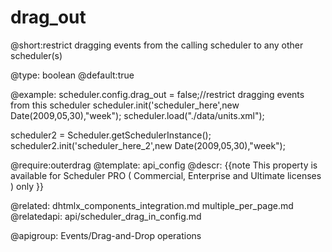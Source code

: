 drag_out
=============
@short:restrict dragging events from the calling scheduler to any other scheduler(s)
	

@type: boolean
@default:true

@example:
scheduler.config.drag_out = false;//restrict dragging events from this scheduler 
scheduler.init('scheduler_here',new Date(2009,05,30),"week");
scheduler.load("./data/units.xml");
 
scheduler2 = Scheduler.getSchedulerInstance();
scheduler2.init('scheduler_here_2',new Date(2009,05,30),"week");

@require:outerdrag
@template:	api_config
@descr:
{{note
This property is available for Scheduler PRO ( Commercial, Enterprise and Ultimate licenses ) only
}}

@related:
	dhtmlx_components_integration.md
    multiple_per_page.md
@relatedapi:
	api/scheduler_drag_in_config.md

@apigroup: Events/Drag-and-Drop operations
	